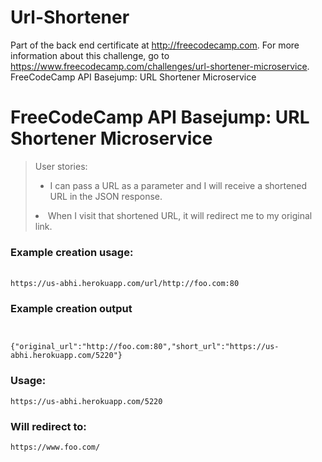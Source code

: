 # Url-Shortener

Part of the back end certificate at http://freecodecamp.com. For more information about this challenge, go to https://www.freecodecamp.com/challenges/url-shortener-microservice.
FreeCodeCamp API Basejump: URL Shortener Microservice 

<html><head>
        <title>URL Shortener</title>
        <link rel="stylesheet" href="https://maxcdn.bootstrapcdn.com/bootstrap/3.3.6/css/bootstrap.min.css">
        </head>
<body>
    <div class="container-fluid">
       <h1 class="header">FreeCodeCamp API Basejump: URL Shortener Microservice</h1><blockquote><p>User stories:</p>
        <ul>
            <li>I can pass a URL as a parameter and I will receive a shortened URL in the JSON response.</li></ul>
            <li>When I visit that shortened URL, it will redirect me to my original link.</li></blockquote>
            <h3>Example creation usage:</h3>
            <br><code>https://us-abhi.herokuapp.com/url/http://foo.com:80</code><h3>Example creation output</h3>
            <code>
               {"original_url":"http://foo.com:80","short_url":"https://us-abhi.herokuapp.com/5220"}
</code><h3>Usage:</h3>
<code>https://us-abhi.herokuapp.com/5220</code>
<h3>Will redirect to:</h3><code>https://www.foo.com/</code>
</div>

</body></html>     

